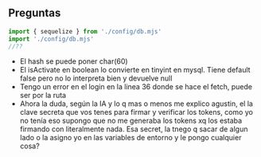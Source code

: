 ## Preguntas

```jsx
import { sequelize } from './config/db.mjs'
import './config/db.mjs'
//??
```
- El hash se puede poner char(60)
- El isActivate en boolean lo convierte en tinyint en mysql. Tiene default false pero no lo interpreta bien y devuelve null
- Tengo un error en el login en la linea 36 donde se hace el fetch, puede ser por la ruta
- Ahora la duda, según la IA y lo q mas o menos me explico agustin, el la clave secreta que vos tenes para firmar y verificar los tokens, como yo no tenía eso supongo que no me generaba los tokens xq los estaba firmando con literalmente nada. Esa secret, la tnego q sacar de algun lado o la asigno yo en las variables de entorno y le pongo cualquier cosa?
